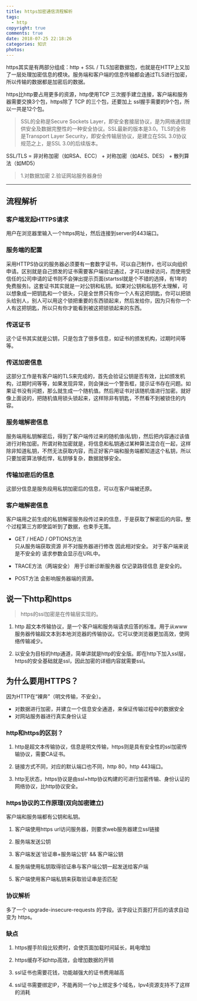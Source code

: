 ```yaml
---
title: https加密通信流程解析
tags:
  - http
copyright: true
comments: true
date: 2018-07-25 22:18:26
categories: 知识
photos:
---
```


https其实是有两部分组成：http + SSL / TLS加密数据包，也就是在HTTP上又加了一层处理加密信息的模块。服务端和客户端的信息传输都会通过TLS进行加密，所以传输的数据都是加密后的数据。

https比http要占用更多的资源，http使用TCP 三次握手建立连接，客户端和服务器需要交换3个包，https除了 TCP 的三个包，还要加上 ssl握手需要的9个包，所以一共是12个包。

> SSL的全称是Secure Sockets Layer，即安全套接层协议，是为网络通信提供安全及数据完整性的一种安全协议。SSL最新的版本是3.0。TLS的全称是Transport Layer Security，即安全传输层协议，是建立在SSL 3.0协议规范之上，是SSL 3.0的后续版本。

SSL/TLS = 非对称加密（如RSA、ECC） + 对称加密（如AES、DES） + 散列算法（如MD5）

> 1.对数据加密 2.验证网站服务器身份
---

<!-- more -->

## 流程解析

### 客户端发起HTTPS请求

用户在浏览器里输入一个https网址，然后连接到server的443端口。

### 服务端的配置

采用HTTPS协议的服务器必须要有一套数字证书，可以自己制作，也可以向组织申请。区别就是自己颁发的证书需要客户端验证通过，才可以继续访问，而使用受信任的公司申请的证书则不会弹出提示页面(startssl就是个不错的选择，有1年的免费服务)。这套证书其实就是一对公钥和私钥。如果对公钥和私钥不太理解，可以想象成一把钥匙和一个锁头，只是全世界只有你一个人有这把钥匙，你可以把锁头给别人，别人可以用这个锁把重要的东西锁起来，然后发给你，因为只有你一个人有这把钥匙，所以只有你才能看到被这把锁锁起来的东西。

### 传送证书

这个证书其实就是公钥，只是包含了很多信息，如证书的颁发机构，过期时间等等。

### 传送加密信息

这部分工作是有客户端的TLS来完成的，首先会验证公钥是否有效，比如颁发机构，过期时间等等，如果发现异常，则会弹出一个警告框，提示证书存在问题。如果证书没有问题，那么就生成一个随机值。然后用证书对该随机值进行加密。就好像上面说的，把随机值用锁头锁起来，这样除非有钥匙，不然看不到被锁住的内容。

### 服务端解密信息

服务端用私钥解密后，得到了客户端传过来的随机值(私钥)，然后把内容通过该值进行对称加密。所谓对称加密就是，将信息和私钥通过某种算法混合在一起，这样除非知道私钥，不然无法获取内容，而正好客户端和服务端都知道这个私钥，所以只要加密算法够彪悍，私钥够复杂，数据就够安全。

### 传输加密后的信息

这部分信息是服务段用私钥加密后的信息，可以在客户端被还原。

### 客户端解密信息

客户端用之前生成的私钥解密服务段传过来的信息，于是获取了解密后的内容。整个过程第三方即使监听到了数据，也束手无策。

- GET / HEAD / OPTIONS方法           
只从服务端获取资源 并不对服务器进行修改 因此相对安全。
对于客户端来说是不安全的 请求参数会显示在URL中。 

- TRACE方法（两端安全）
用于诊断诊断服务器 仅记录路径信息 是安全的。

- POST方法
会影响服务器端的资源。

## 说一下http和https
> https的ssl加密是在传输层实现的。

1. http 超文本传输协议，是一个客户端和服务端请求应答的标准。用于从www服务器传输超文本到本地浏览器的传输协议。它可以使浏览器更加高效，使网络传输减少。

2. 以安全为目标的http通道，简单讲就是http的安全版。即在http下加入ssl层，https的安全基础就是ssl，因此加密的详细内容就需要ssl。

## 为什么要用HTTPS？
因为HTTP在“裸奔”（明文传输，不安全）。
- 对数据进行加密，并建立一个信息安全通道，来保证传输过程中的数据安全
- 对网站服务器进行真实身份认证

### http和https的区别？
1. http是超文本传输协议，信息是明文传输，https则是具有安全性的ssl加密传输协议，需要CA证书。

2. 链接方式不同，对应的默认端口也不同，http 80，http 443端口。

3. http无状态，https协议是由ssl+http协议构建的可进行加密传输、身份认证的网络协议，比http协议安全。

### https协议的工作原理(双向加密建立)
客户端和服务端都有公钥和私钥。

1. 客户端使用https url访问服务器，则要求web服务器建立ssl链接

2. 服务端发送公钥

3. 客户端发送'验证串+服务端公钥' && 客户端公钥

4. 服务端使用私钥取得验证串与客户端公钥一起发送给客户端

5. 客户端使用客户端私钥来获取验证串是否匹配

### 协议解析
多了一个 upgrade-insecure-requests 的字段。该字段让页面打开后的请求自动变为 https。

### 缺点
1. https握手阶段比较费时，会使页面加载时间延长，耗电增加

2. https缓存不如http高效，会增加数据的开销

3. ssl证书也需要花钱，功能越强大的证书费用越高

4. ssl证书需要绑定IP，不能再同一个ip上绑定多个域名，Ipv4资源支持不了这样的消耗
